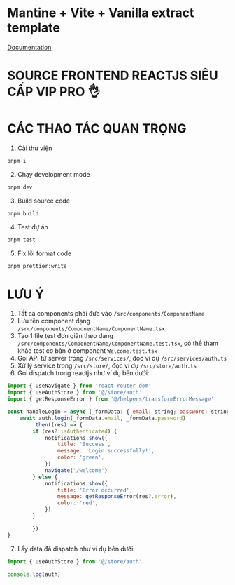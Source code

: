 # Mantine + Vite + Vanilla extract template

[Documentation](https://mantine.dev/styles/vanilla-extract/)

# SOURCE FRONTEND REACTJS SIÊU CẤP VIP PRO 👌

# CÁC THAO TÁC QUAN TRỌNG

1. Cài thư viện
```sh
pnpm i
```
2. Chạy development mode
```sh
pnpm dev
```
3. Build source code
```sh
pnpm build
```
4. Test dự án
```sh
pnpm test
```
5. Fix lỗi format code
```sh
pnpm prettier:write
```

# LƯU Ý

1. Tất cả components phải đưa vào `/src/components/ComponentName`
2. Lưu tên component dạng `/src/components/ComponentName/ComponentName.tsx`
3. Tạo 1 file test đơn giản theo dạng `/src/components/ComponentName/ComponentName.test.tsx`, có thể tham khảo test cơ bản ở component `Welcome.test.tsx`
4. Gọi API từ server trong `/src/services/`, đọc ví dụ `/src/services/auth.ts`
5. Xử lý service trong `/src/store/`, đọc ví dụ `/src/store/auth.ts`
6. Gọi dispatch trong reactjs như ví dụ bên dưới:
```js
import { useNavigate } from 'react-router-dom'
import { useAuthStore } from '@/store/auth'
import { getResponseError } from '@/helpers/transformErrorMessage'

const handleLogin = async (_formData: { email: string; password: string }) => {
    await auth.login(_formData.email, _formData.password)
        .then((res) => {
        if (res?.isAuthenticated) {
            notifications.show({
                title: 'Success',
                message: 'Login successfully!',
                color: 'green',
            })
            navigate('/welcome')
        } else {
            notifications.show({
                title: 'Error occurred',
                message: getResponseError(res?.error),
                color: 'red',
            })
        }

        })
}
```
7. Lấy data đã dispatch như ví dụ bên dưới:
```js
import { useAuthStore } from '@/store/auth'

console.log(auth)
```